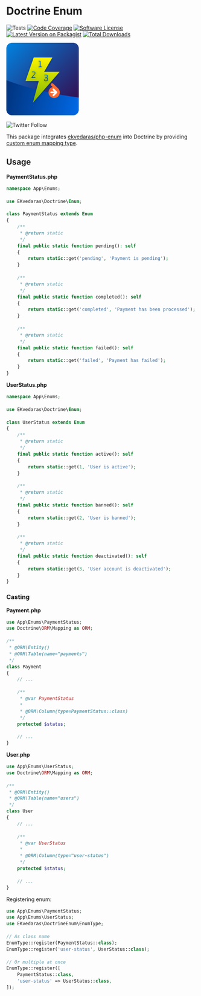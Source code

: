 # Doctrine Enum

![Tests](https://github.com/ekvedaras/doctrine-enum/workflows/run-tests/badge.svg)
[![Code Coverage](https://img.shields.io/codecov/c/gh/ekvedaras/doctrine-enum/main?style=flat)](https://app.codecov.io/gh/ekvedaras/doctrine-enum)
[![Software License](https://img.shields.io/badge/license-MIT-brightgreen.svg?style=flat)](LICENSE)
[![Latest Version on Packagist](https://img.shields.io/packagist/v/ekvedaras/doctrine-enum.svg?style=flat)](https://packagist.org/packages/ekvedaras/doctrine-enum)
[![Total Downloads](https://img.shields.io/packagist/dt/ekvedaras/doctrine-enum.svg?style=flat)](https://packagist.org/packages/ekvedaras/doctrine-enum)

<img src="logo.svg" width="192" height="192"/>

![Twitter Follow](https://img.shields.io/twitter/follow/ekvedaras?style=plastic)

This package integrates [ekvedaras/php-enum](https://github.com/ekvedaras/php-enum)
into Doctrine by
providing [custom enum mapping type](https://www.doctrine-project.org/projects/doctrine-orm/en/latest/cookbook/custom-mapping-types.html#custom-mapping-types).

## Usage

**PaymentStatus.php**

```php
namespace App\Enums;

use EKvedaras\Doctrine\Enum;

class PaymentStatus extends Enum
{
    /**
     * @return static
     */
    final public static function pending(): self
    {
        return static::get('pending', 'Payment is pending');
    }

    /**
     * @return static
     */
    final public static function completed(): self
    {
        return static::get('completed', 'Payment has been processed');
    }

    /**
     * @return static
     */
    final public static function failed(): self
    {
        return static::get('failed', 'Payment has failed');
    }
}
```

**UserStatus.php**

```php
namespace App\Enums;

use EKvedaras\Doctrine\Enum;

class UserStatus extends Enum
{
    /**
     * @return static
     */
    final public static function active(): self
    {
        return static::get(1, 'User is active');
    }

    /**
     * @return static
     */
    final public static function banned(): self
    {
        return static::get(2, 'User is banned');
    }

    /**
     * @return static
     */
    final public static function deactivated(): self
    {
        return static::get(3, 'User account is deactivated');
    }
}
```

### Casting

**Payment.php**

```php
use App\Enums\PaymentStatus;
use Doctrine\ORM\Mapping as ORM;

/**
 * @ORM\Entity()
 * @ORM\Table(name="payments")
 */
class Payment
{
    // ...
   
    /**
     * @var PaymentStatus
     *
     * @ORM\Column(type=PaymentStatus::class)
     */
    protected $status;

    // ...
}
```

**User.php**

```php
use App\Enums\UserStatus;
use Doctrine\ORM\Mapping as ORM;

/**
 * @ORM\Entity()
 * @ORM\Table(name="users")
 */
class User
{
    // ...
   
    /**
     * @var UserStatus
     *
     * @ORM\Column(type="user-status")
     */
    protected $status;

    // ...
}
```

Registering enum:

```php
use App\Enums\PaymentStatus;
use App\Enums\UserStatus;
use EKvedaras\DoctrineEnum\EnumType;

// As class name
EnumType::register(PaymentStatus::class);
EnumType::register('user-status', UserStatus::class);

// Or multiple at once
EnumType::register([
    PaymentStatus::class,
    'user-status' => UserStatus::class,
]);
```
